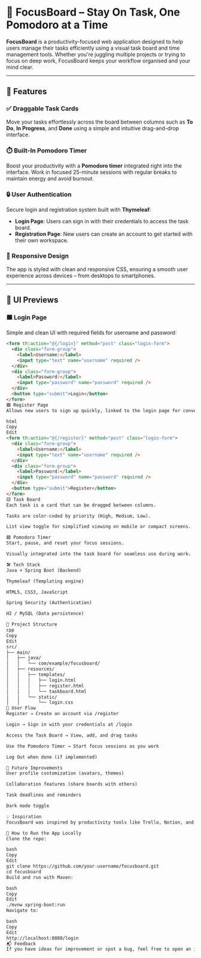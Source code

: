 # 🧠 FocusBoard – Stay On Task, One Pomodoro at a Time

**FocusBoard** is a productivity-focused web application designed to help users manage their tasks efficiently using a visual task board and time management tools. Whether you're juggling multiple projects or trying to focus on deep work, FocusBoard keeps your workflow organised and your mind clear.

---

## 🚀 Features

### ✅ Draggable Task Cards  
Move your tasks effortlessly across the board between columns such as **To Do**, **In Progress**, and **Done** using a simple and intuitive drag-and-drop interface.

### ⏱️ Built-In Pomodoro Timer  
Boost your productivity with a **Pomodoro timer** integrated right into the interface. Work in focused 25-minute sessions with regular breaks to maintain energy and avoid burnout.

### 🔒 User Authentication  
Secure login and registration system built with **Thymeleaf**:
- **Login Page**: Users can sign in with their credentials to access the task board.
- **Registration Page**: New users can create an account to get started with their own workspace.

### 🎨 Responsive Design  
The app is styled with clean and responsive CSS, ensuring a smooth user experience across devices – from desktops to smartphones.

---

## 📸 UI Previews

### 🟦 Login Page
Simple and clean UI with required fields for username and password:

```html
<form th:action="@{/login}" method="post" class="login-form">
  <div class="form-group">
    <label>Username:</label>
    <input type="text" name="username" required />
  </div>
  <div class="form-group">
    <label>Password:</label>
    <input type="password" name="password" required />
  </div>
  <button type="submit">Login</button>
</form>
🟩 Register Page
Allows new users to sign up quickly, linked to the login page for convenience:

html
Copy
Edit
<form th:action="@{/register}" method="post" class="login-form">
  <div class="form-group">
    <label>Username:</label>
    <input type="text" name="username" required />
  </div>
  <div class="form-group">
    <label>Password:</label>
    <input type="password" name="password" required />
  </div>
  <button type="submit">Register</button>
</form>
🟨 Task Board
Each task is a card that can be dragged between columns.

Tasks are color-coded by priority (High, Medium, Low).

List view toggle for simplified viewing on mobile or compact screens.

🟥 Pomodoro Timer
Start, pause, and reset your focus sessions.

Visually integrated into the task board for seamless use during work.

🛠️ Tech Stack
Java + Spring Boot (Backend)

Thymeleaf (Templating engine)

HTML5, CSS3, JavaScript

Spring Security (Authentication)

H2 / MySQL (Data persistence)

📂 Project Structure
cpp
Copy
Edit
src/
├── main/
│   ├── java/
│   │   └── com/example/focusboard/
│   ├── resources/
│   │   ├── templates/
│   │   │   ├── login.html
│   │   │   ├── register.html
│   │   │   └── taskboard.html
│   │   └── static/
│   │       └── login.css
👥 User Flow
Register → Create an account via /register

Login → Sign in with your credentials at /login

Access the Task Board → View, add, and drag tasks

Use the Pomodoro Timer → Start focus sessions as you work

Log Out when done (if implemented)

📌 Future Improvements
User profile customization (avatars, themes)

Collaboration features (share boards with others)

Task deadlines and reminders

Dark mode toggle

💡 Inspiration
FocusBoard was inspired by productivity tools like Trello, Notion, and the Pomodoro technique, combining visual task management with proven timeboxing methods to supercharge your workflow.

🧪 How to Run the App Locally
Clone the repo:

bash
Copy
Edit
git clone https://github.com/your-username/focusboard.git
cd focusboard
Build and run with Maven:

bash
Copy
Edit
./mvnw spring-boot:run
Navigate to:

bash
Copy
Edit
http://localhost:8080/login
📬 Feedback
If you have ideas for improvement or spot a bug, feel free to open an issue or submit a pull request!
